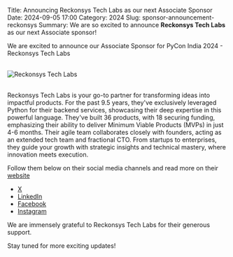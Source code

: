 Title: Announcing Reckonsys Tech Labs as our next Associate Sponsor
Date: 2024-09-05 17:00
Category: 2024
Slug: sponsor-announcement-reckonsys
Summary: We are so excited to announce **Reckonsys Tech Labs** as our next Associate sponsor!

We are excited to announce our Associate Sponsor for PyCon India 2024 - Reckonsys Tech Labs

<br>
<div class="text-center">
  <a href="https://www.reckonsys.com/" target="_blank" style="border: none; text-decoration: none;">
    <img src="{static}/images/2024/sponsor-reckonsys.png" alt="Reckonsys Tech Labs" class="img-fluid responsive-image">
  </a>
</div>
<br>

Reckonsys Tech Labs is your go-to partner for transforming ideas into impactful products. For the past 9.5 years, they've exclusively leveraged Python for their backend services, showcasing their deep expertise in this powerful language. They've built 36 products, with 18 securing funding, emphasizing their ability to deliver Minimum Viable Products (MVPs) in just 4-6 months. Their agile team collaborates closely with founders, acting as an extended tech team and fractional CTO. From startups to enterprises, they guide your growth with strategic insights and technical mastery, where innovation meets execution.

Follow them below on their social media channels and read more on their [website](https://www.reckonsys.com/)

- [X](https://x.com/reckonsys)
- [LinkedIn](https://www.linkedin.com/company/reckonsys/)
- [Facebook](https://www.facebook.com/reckonsys/)
- [Instagram](https://www.instagram.com/reckonsys/)

We are immensely grateful to Reckonsys Tech Labs for their generous support.

Stay tuned for more exciting updates!
